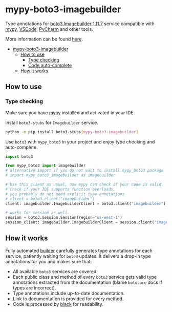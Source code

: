 # mypy-boto3-imagebuilder

Type annotations for
[boto3.Imagebuilder 1.11.7](https://boto3.amazonaws.com/v1/documentation/api/1.11.7/reference/services/imagebuilder.html#Imagebuilder) service
compatible with [mypy](https://github.com/python/mypy), [VSCode](https://code.visualstudio.com/),
[PyCharm](https://www.jetbrains.com/pycharm/) and other tools.

More information can be found [here](https://vemel.github.io/mypy_boto3/).

- [mypy-boto3-imagebuilder](#mypy-boto3-imagebuilder)
  - [How to use](#how-to-use)
    - [Type checking](#type-checking)
    - [Code auto-complete](#code-auto-complete)
  - [How it works](#how-it-works)

## How to use

### Type checking

Make sure you have [mypy](https://github.com/python/mypy) installed and activated in your IDE.

Install `boto3-stubs` for `Imagebuilder` service.

```bash
python -m pip install boto3-stubs[mypy-boto3-imagebuilder]
```

Use `boto3` with `mypy_boto3` in your project and enjoy type checking and auto-complete.

```python
import boto3

from mypy_boto3 import imagebuilder
# alternative import if you do not want to install mypy_boto3 package
# import mypy_boto3_imagebuilder as imagebuilder

# Use this client as usual, now mypy can check if your code is valid.
# Check if your IDE supports function overloads,
# you probably do not need explicit type annotations
# client = boto3.client("imagebuilder")
client: imagebuilder.ImagebuilderClient = boto3.client("imagebuilder")

# works for session as well
session = boto3.session.Session(region="us-west-1")
session_client: imagebuilder.ImagebuilderClient = session.client("imagebuilder")

```

## How it works

Fully automated [builder](https://github.com/vemel/mypy_boto3) carefully generates
type annotations for each service, patiently waiting for `boto3` updates. It delivers
a drop-in type annotations for you and makes sure that:

- All available `boto3` services are covered.
- Each public class and method of every `boto3` service gets valid type annotations
  extracted from the documentation (blame `botocore` docs if types are incorrect).
- Type annotations include up-to-date documentation.
- Link to documentation is provided for every method.
- Code is processed by [black](https://github.com/psf/black) for readability.